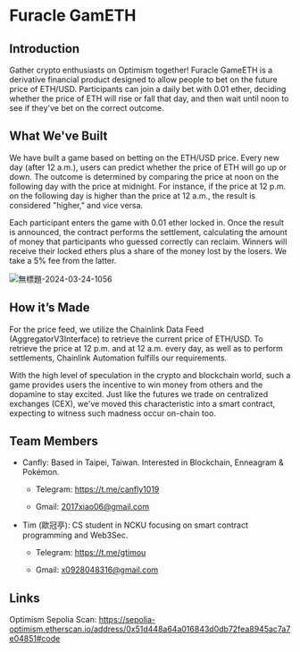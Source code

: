 # Furacle GamETH

## Introduction
Gather crypto enthusiasts on Optimism together!
Furacle GameETH is a derivative financial product designed to allow people to bet on the future price of ETH/USD. Participants can join a daily bet with 0.01 ether, deciding whether the price of ETH will rise or fall that day, and then wait until noon to see if they've bet on the correct outcome.

## What We've Built
We have built a game based on betting on the ETH/USD price. Every new day (after 12 a.m.), users can predict whether the price of ETH will go up or down. The outcome is determined by comparing the price at noon on the following day with the price at midnight. For instance, if the price at 12 p.m. on the following day is higher than the price at 12 a.m., the result is considered "higher," and vice versa.

Each participant enters the game with 0.01 ether locked in. Once the result is announced, the contract performs the settlement, calculating the amount of money that participants who guessed correctly can reclaim. Winners will receive their locked ethers plus a share of the money lost by the losers. We take a 5% fee from the latter.

![無標題-2024-03-24-1056](https://github.com/timou0911/ETH-Taipei-2024-Furacle-GameETH/assets/99255480/29ce9233-af41-4a90-bfd4-2fac2b358f53)

## How it’s Made
For the price feed, we utilize the Chainlink Data Feed (AggregatorV3Interface) to retrieve the current price of ETH/USD. To retrieve the price at 12 p.m. and at 12 a.m. every day, as well as to perform settlements, Chainlink Automation fulfills our requirements.

With the high level of speculation in the crypto and blockchain world, such a game provides users the incentive to win money from others and the dopamine to stay excited. Just like the futures we trade on centralized exchanges (CEX), we've moved this characteristic into a smart contract, expecting to witness such madness occur on-chain too.

## Team Members
- Canfly: Based in Taipei, Taiwan. Interested in Blockchain, Enneagram & Pokémon.

    - Telegram: https://t.me/canfly1019

    - Gmail: 2017xiao06@gmail.com

- Tim (歐冠亭): CS student in NCKU focusing on smart contract programming and Web3Sec.

    - Telegram: https://t.me/gtimou

    - Gmail: x0928048316@gmail.com



## Links
Optimism Sepolia Scan: https://sepolia-optimism.etherscan.io/address/0x51d448a64a016843d0db72fea8945ac7a7e04851#code
